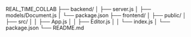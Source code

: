 REAL_TIME_COLLAB
├── backend/
│   ├── server.js
│   ├── models/Document.js
│   └── package.json
├── frontend/
│   ├── public/
│   ├── src/
│   │   ├── App.js
│   │   ├── Editor.js
│   │   └── index.js
│   └── package.json
└── README.md
